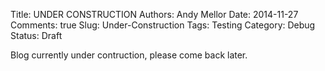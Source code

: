 Title: UNDER CONSTRUCTION
Authors: Andy Mellor
Date: 2014-11-27
Comments: true
Slug: Under-Construction
Tags: Testing
Category: Debug
Status: Draft

Blog currently under contruction, please come back later.